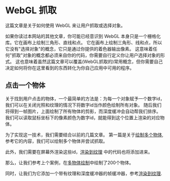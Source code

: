 # WebGL 抓取

这篇文章是关于如何使用 WebGL 来让用户抓取或选择对象。

如果你读过本网站的其他文章，你可能已经意识到 WebGL 本身只是一个栅格化库。它在画布上绘制三角形、直线和点。 它在画布上绘制三角形、线和点，所以它没有"选择对象"的概念，它只是通过你提供的着色器输出像素。 这意味着任何"抓取"对象的概念都必须来自你的代码，你需要自行定义你让用户选择对象的形式。 这也意味着虽然这篇文章可以覆盖(WebGL抓取的)常用概念，但你需要自己决定如何将你在这里看到的东西转化为你自己应用中可用的程序。

## 点击一个物体

关于找到用户点击的物体，一个最简单的方法是：为每一个对象赋予一个数字id，我们可以在关闭光照和纹理的情况下将数字id当作颜色绘制所有对象。 随后我们将得到一帧图片，上面绘制了所有物体的剪影，而深度缓冲会自动帮我们排序。 我们可以读取鼠标坐标下的像素颜色为数字id，就能得到这个位置上渲染的对应物体。

为了实现这一技术，我们需要结合以前的几篇文章。 第一篇是关于[绘制多个物体](https://webglfundamentals.org/webgl/lessons/zh_cn/webgl-drawing-multiple-things.html), 参考它的内容，我们可以绘制多个物体并尝试抓取。

此外，我们需要在屏幕外渲染这些id，[渲染到纹理](https://webglfundamentals.org/webgl/lessons/zh_cn/webgl-render-to-texture.html) 中的代码也将添加进来。

那么，让我们参考上个案例，在[多物体绘制](https://webglfundamentals.org/webgl/lessons/zh_cn/webgl-drawing-multiple-things.html)中绘制了200个物体。

同时，让我们为它添加一个带有纹理和深度缓冲器的帧缓冲器，参考[渲染到纹理](https://webglfundamentals.org/webgl/lessons/zh_cn/webgl-render-to-texture.html).